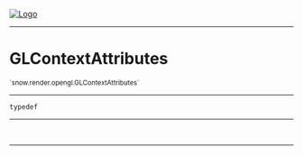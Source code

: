 
[![Logo](../../../../images/logo.png)](../../../../api/index.html)

---



<h1>GLContextAttributes</h1>
<small>`snow.render.opengl.GLContextAttributes`</small>



---

`typedef`

---

&nbsp;
&nbsp;









---

&nbsp;
&nbsp;
&nbsp;
&nbsp;
